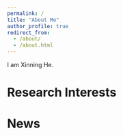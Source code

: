 ```yaml
---
permalink: /
title: "About Me"
author_profile: true
redirect_from: 
  - /about/
  - /about.html
---
```


I am Xinning He.

Research Interests
======


News
======